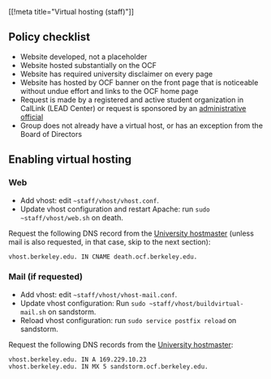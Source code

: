 [[!meta title="Virtual hosting (staff)"]]
## Policy checklist

* Website developed, not a placeholder
* Website hosted substantially on the OCF
* Website has required university disclaimer on every page
* Website has hosted by OCF banner on the front page that is noticeable without undue effort and links to the OCF home page
* Request is made by a registered and active student organization in CalLink (LEAD Center) or request is sponsored by an [administrative official](http://compliance.berkeley.edu/delegation/principles)
* Group does not already have a virtual host, or has an exception from the Board of Directors

## Enabling virtual hosting

### Web

* Add vhost: edit `~staff/vhost/vhost.conf`.
* Update vhost configuration and restart Apache: run `sudo ~staff/vhost/web.sh` on death.

Request the following DNS record from the [University hostmaster](http://www.net.berkeley.edu/hostmaster/) (unless mail is also requested, in that case, skip to the next section):

    vhost.berkeley.edu. IN CNAME death.ocf.berkeley.edu.

### Mail (if requested)

* Add vhost: edit `~staff/vhost/vhost-mail.conf`.
* Update vhost configuration: Run `sudo ~staff/vhost/buildvirtual-mail.sh` on sandstorm.
* Reload vhost configuration: run `sudo service postfix reload` on sandstorm.

Request the following DNS records from the [University hostmaster](http://www.net.berkeley.edu/hostmaster/):

    vhost.berkeley.edu. IN A 169.229.10.23
    vhost.berkeley.edu. IN MX 5 sandstorm.ocf.berkeley.edu.
